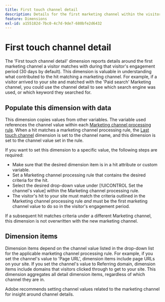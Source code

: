 ```yaml
---
title: First touch channel detail
description: Details for the first marketing channel within the visitor's engagement expiration.
feature: Dimensions
exl-id: a155182d-7bc0-4c7d-9de7-680bfe2d6432
---
```

# First touch channel detail

The 'First touch channel detail' dimension reports details around the first marketing channel a visitor matches with during that visitor's engagement period (30 days by default). This dimension is valuable in understanding what contributed to the hit matching a marketing channel. For example, if a visitor arrived to your site and matched with the 'Paid search' Marketing channel, you could use the channel detail to see which search engine was used, or which keyword they searched for.

## Populate this dimension with data

This dimension copies values from other variables. The variable used references the channel value within each [Marketing channel processing rule](/help/admin/admin/c-manage-report-suites/c-edit-report-suites/marketing-channels/c-rules.md). When a hit matches a marketing channel processing rule, the [Last touch channel](last-touch-channel.md) dimension is set to the channel name, and this dimension is set to the channel value set in the rule.

If you want to set this dimension to a specific value, the following steps are required:

* Make sure that the desired dimension item is in a hit attribute or custom variable.
* Set a Marketing channel processing rule that contains the desired criteria for the hit.
* Select the desired drop-down value under [!UICONTROL Set the channel's value] within the Marketing channel processing rule.
* The visitor's hit to your site must match the criteria outlined in the Marketing channel processing rule _and_ must be the first marketing channel value to do so in the visitor's engagement period.

If a subsequent hit matches criteria under a different Marketing channel, this dimension is not overwritten with the new marketing channel.

## Dimension items

Dimension items depend on the channel value listed in the drop-down list for the applicable marketing channel processing rule. For example, if you set the channel's value to 'Page URL', dimension items include page URLs on your site. If you set the channel's value to Referring domain, dimension items include domains that visitors clicked through to get to your site. This dimension aggregates all detail dimension items, regardless of which channel they are in.

Adobe recommends setting channel values related to the marketing channel for insight around channel details.
